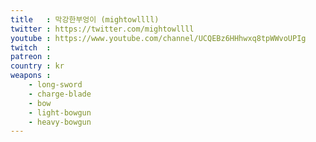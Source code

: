 ```yaml
---
title   : 막강한부엉이 (mightowllll)
twitter : https://twitter.com/mightowllll
youtube : https://www.youtube.com/channel/UCQEBz6HHhwxq8tpWWvoUPIg
twitch  : 
patreon : 
country : kr
weapons :
    - long-sword
    - charge-blade
    - bow
    - light-bowgun
    - heavy-bowgun
---
```


